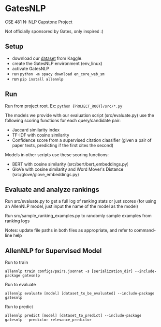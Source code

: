 # GatesNLP
CSE 481 N: NLP Capstone Project

Not officially sponsored by Gates, only inspired :) 

## Setup
- download our [dataset](https://www.kaggle.com/mitalipalekar/gatesnlp) from Kaggle.
- create the GatesNLP environment (env_linux)
- activate GatesNLP
- run `python -m spacy download en_core_web_sm`
- run `pip install allennlp`

## Run
Run from project root. Ex: `python {PROJECT_ROOT}/src/*.py`

The models we provide with our evaluation script (src/evaluate.py) use the following scoring functions for each query/candidate pair:
- Jaccard similarity index
- TF-IDF with cosine similarity
- Confidence score from a supervised citation classifier (given a pair of paper texts, predicting if the first cites the second)

Models in other scripts use these scoring functions:
- BERT with cosine similarity (src/bert/bert_embeddings.py)
- GloVe with cosine similarity and Word Mover's Distance (src/glove/glove_embeddings.py)


## Evaluate and analyze rankings
Run src/evaluate.py to get a full log of ranking stats or just scores (for using an AllenNLP model,
just input the name of the model as the model)

Run src/sample_ranking_examples.py to randomly sample examples from ranking logs

Notes: update file paths in both files as appropriate, and refer to command-line help

## AllenNLP for Supervised Model

Run to train

`allennlp train configs/pairs.jsonnet -s [serialization_dir] --include-package gatesnlp`

Run to evaluate

`allennlp evaluate [model] [dataset_to_be_evaluated] --include-package gatesnlp`

Run to predict

`allennlp predict [model] [dataset_to_predict] --include-package gatesnlp --predictor relevance_predictor`
